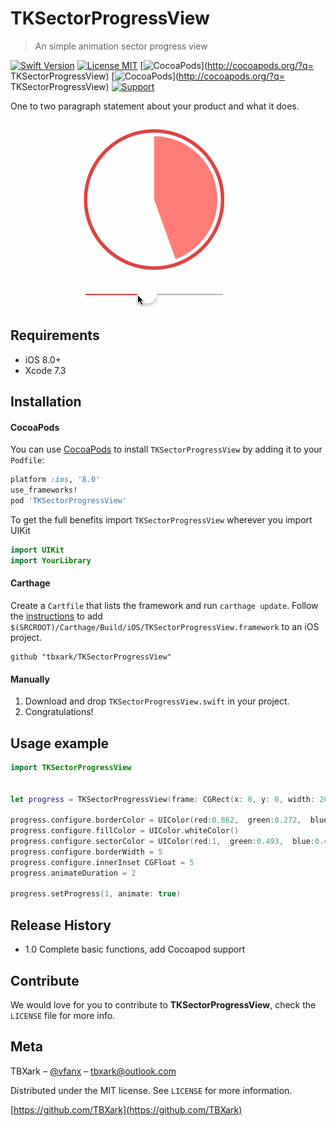 # TKSectorProgressView
> An simple animation sector progress view

[![Swift Version][swift-image]][swift-url]
[![License MIT](https://img.shields.io/badge/license-MIT-green.svg?style=flat)](https://raw.githubusercontent.com/TBXark/TKSectorProgressView/master/LICENSE)
[![CocoaPods](http://img.shields.io/cocoapods/v/TKSectorProgressView.svg?style=flat)](http://cocoapods.org/?q= TKSectorProgressView)
[![CocoaPods](http://img.shields.io/cocoapods/p/TKSectorProgressView.svg?style=flat)](http://cocoapods.org/?q= TKSectorProgressView)
[![Support](https://img.shields.io/badge/support-iOS%208%2B%20-blue.svg?style=flat)](https://www.apple.com/nl/ios/)

One to two paragraph statement about your product and what it does.

![](example.gif)

## Requirements

- iOS 8.0+
- Xcode 7.3

## Installation

#### CocoaPods
You can use [CocoaPods](http://cocoapods.org/) to install `TKSectorProgressView` by adding it to your `Podfile`:

```ruby
platform :ios, '8.0'
use_frameworks!
pod 'TKSectorProgressView'
```

To get the full benefits import `TKSectorProgressView` wherever you import UIKit

``` swift
import UIKit
import YourLibrary
```
#### Carthage
Create a `Cartfile` that lists the framework and run `carthage update`. Follow the [instructions](https://github.com/Carthage/Carthage#if-youre-building-for-ios) to add `$(SRCROOT)/Carthage/Build/iOS/TKSectorProgressView.framework` to an iOS project.

```
github "tbxark/TKSectorProgressView"
```
#### Manually
1. Download and drop ```TKSectorProgressView.swift``` in your project.  
2. Congratulations!  

## Usage example

```swift
import TKSectorProgressView


let progress = TKSectorProgressView(frame: CGRect(x: 0, y: 0, width: 200, height: 200))

progress.configure.borderColor = UIColor(red:0.862,  green:0.272,  blue:0.282, alpha:1)
progress.configure.fillColor = UIColor.whiteColor()
progress.configure.sectorColor = UIColor(red:1,  green:0.493,  blue:0.474, alpha:1)
progress.configure.borderWidth = 5
progress.configure.innerInset CGFloat = 5
progress.animateDuration = 2

progress.setProgress(1, animate: true)

```


## Release History

* 1.0
  Complete basic functions, add Cocoapod support

## Contribute

We would love for you to contribute to **TKSectorProgressView**, check the ``LICENSE`` file for more info.

## Meta

TBXark – [@vfanx](https://twitter.com/vfanx) – tbxark@outlook.com

Distributed under the MIT license. See ``LICENSE`` for more information.

[https://github.com/TBXark](https://github.com/TBXark)

[swift-image]:https://img.shields.io/badge/swift-3.0-orange.svg
[swift-url]: https://swift.org/
[license-image]: https://img.shields.io/badge/License-MIT-blue.svg
[license-url]: LICENSE
[travis-image]: https://img.shields.io/travis/dbader/node-datadog-metrics/master.svg?style=flat-square
[travis-url]: https://travis-ci.org/dbader/node-datadog-metrics
[codebeat-image]: https://codebeat.co/badges/c19b47ea-2f9d-45df-8458-b2d952fe9dad
[codebeat-url]: https://codebeat.co/projects/github-com-vsouza-awesomeios-com
